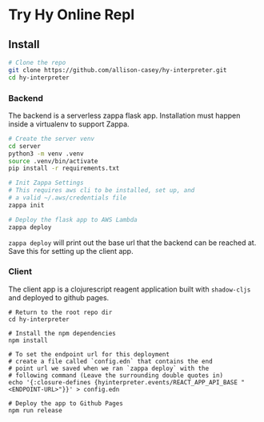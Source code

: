 # Try Hy Online Repl

## Install
```bash
# Clone the repo
git clone https://github.com/allison-casey/hy-interpreter.git
cd hy-interpreter
```
### Backend
The backend is a serverless zappa flask app. Installation
must happen inside a virtualenv to support Zappa.

```bash
# Create the server venv
cd server
python3 -m venv .venv
source .venv/bin/activate
pip install -r requirements.txt

# Init Zappa Settings
# This requires aws cli to be installed, set up, and
# a valid ~/.aws/credentials file
zappa init

# Deploy the flask app to AWS Lambda
zappa deploy
```

`zappa deploy` will print out the base url that the backend
can be reached at. Save this for setting up the client app.

### Client
The client app is a clojurescript reagent application built
with `shadow-cljs` and deployed to github pages.

```
# Return to the root repo dir
cd hy-interpreter

# Install the npm dependencies
npm install

# To set the endpoint url for this deployment
# create a file called `config.edn` that contains the end
# point url we saved when we ran `zappa deploy` with the
# following command (Leave the surrounding double quotes in)
echo '{:closure-defines {hyinterpreter.events/REACT_APP_API_BASE "<ENDPOINT-URL>"}}' > config.edn

# Deploy the app to Github Pages
npm run release
```

